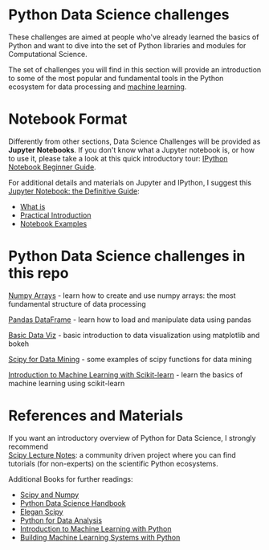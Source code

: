 # Python Data Science challenges

These challenges are aimed at people who've already learned the basics of
Python and want to dive into the set of Python libraries and modules for Computational Science.  

The set of challenges you will find in this section will provide an introduction to some of the most
popular and fundamental tools in the Python ecosystem for data processing and 
[machine learning](http://scikit-learn.org/stable/tutorial/basic/tutorial.html). 


# Notebook Format

Differently from other sections, Data Science Challenges will be provided as **Jupyter Notebooks**.
If you don't know what a Jupyter notebook is, or how to use it, please take a look at this quick 
introductory tour: [IPython Notebook Beginner Guide](http://jupyter-notebook-beginner-guide.readthedocs.io/en/latest/index.html).

For additional details and materials on Jupyter and IPython, I suggest this 
[Jupyter Notebook: the Definitive Guide](https://www.datacamp.com/community/tutorials/tutorial-jupyter-notebook):

- [What is](https://www.datacamp.com/community/tutorials/tutorial-jupyter-notebook#WhatIs)
- [Practical Introduction](https://www.datacamp.com/community/tutorials/tutorial-jupyter-notebook##UseJupyter)
- [Notebook Examples](https://www.datacamp.com/community/tutorials/tutorial-jupyter-notebook##NotebookExamples)


# Python Data Science challenges in this repo

[Numpy Arrays](numpy_arrays.ipynb)  - learn how to create and use numpy arrays: the most fundamental structure of data processing

[Pandas DataFrame](pandas_dataframe.ipynb) - learn how to load and manipulate data using pandas

[Basic Data Viz](data_visualisation.ipynb) - basic introduction to data visualization using matplotlib and bokeh

[Scipy for Data Mining](scipy_datamining.ipynb) - some examples of scipy functions for data mining

[Introduction to Machine Learning with Scikit-learn](scikit-learn_machine-learning.ipynb) - learn the basics of machine learning using scikit-learn

# References and Materials

If you want an introductory overview of Python for Data Science, I strongly recommend  
[Scipy Lecture Notes](http://www.scipy-lectures.org): a community driven project where you can find
tutorials (for non-experts) on the scientific Python ecosystems.

Additional Books for further readings:

- [Scipy and Numpy](http://shop.oreilly.com/product/0636920020219.do)
- [Python Data Science Handbook](http://shop.oreilly.com/product/0636920034919.do)
- [Elegan Scipy](http://shop.oreilly.com/product/0636920038481.do)
- [Python for Data Analysis](http://shop.oreilly.com/product/0636920023784.do)
- [Introduction to Machine Learning with Python](http://shop.oreilly.com/product/0636920030515.do)
- [Building Machine Learning Systems with Python](https://www.packtpub.com/big-data-and-business-intelligence/building-machine-learning-systems-python)
